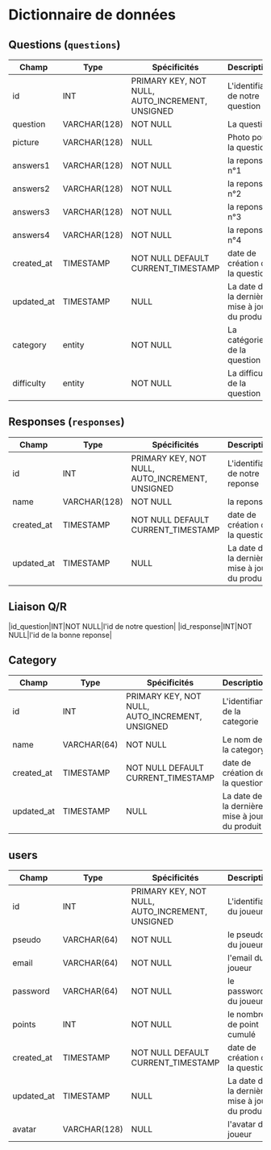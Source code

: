 # Dictionnaire de données

## Questions (`questions`)

|Champ|Type|Spécificités|Description|
|-|-|-|-|
|id|INT|PRIMARY KEY, NOT NULL, AUTO_INCREMENT, UNSIGNED|L'identifiant de notre question|
|question|VARCHAR(128)|NOT NULL|La question|
|picture|VARCHAR(128)|NULL|Photo pour la question|
|answers1|VARCHAR(128)|NOT NULL|la reponse n°1|
|answers2|VARCHAR(128)|NOT NULL|la reponse n°2|
|answers3|VARCHAR(128)|NOT NULL|la reponse n°3|
|answers4|VARCHAR(128)|NOT NULL|la reponse n°4|
|created_at|TIMESTAMP|NOT NULL DEFAULT CURRENT_TIMESTAMP|date de création de la question|
|updated_at|TIMESTAMP|NULL|La date de la dernière mise à jour du produit|
|category|entity|NOT NULL|La catégorie de la question|
|difficulty|entity|NOT NULL|La difficulté de la question|

## Responses (`responses`)
|Champ|Type|Spécificités|Description|
|-|-|-|-|
|id|INT|PRIMARY KEY, NOT NULL, AUTO_INCREMENT, UNSIGNED|L'identifiant de notre reponse|
|name|VARCHAR(128)|NOT NULL|la reponse|
|created_at|TIMESTAMP|NOT NULL DEFAULT CURRENT_TIMESTAMP|date de création de la question|
|updated_at|TIMESTAMP|NULL|La date de la dernière mise à jour du produit|

## Liaison Q/R
|id_question|INT|NOT NULL|l'id de notre question|
|id_response|INT|NOT NULL|l'id de la bonne reponse|

## Category
|Champ|Type|Spécificités|Description|
|-|-|-|-|
|id|INT|PRIMARY KEY, NOT NULL, AUTO_INCREMENT, UNSIGNED|L'identifiant de la categorie|
|name|VARCHAR(64)|NOT NULL|Le nom de la category|
|created_at|TIMESTAMP|NOT NULL DEFAULT CURRENT_TIMESTAMP|date de création de la question|
|updated_at|TIMESTAMP|NULL|La date de la dernière mise à jour du produit|

## users
|Champ|Type|Spécificités|Description|
|-|-|-|-|
|id|INT|PRIMARY KEY, NOT NULL, AUTO_INCREMENT, UNSIGNED|L'identifiant du joueur|
|pseudo|VARCHAR(64)|NOT NULL|le pseudo du joueur|
|email|VARCHAR(64)|NOT NULL|l'email du joueur|
|password|VARCHAR(64)|NOT NULL|le password du joueur|
|points|INT|NOT NULL|le nombre de point cumulé|
|created_at|TIMESTAMP|NOT NULL DEFAULT CURRENT_TIMESTAMP|date de création de la question|
|updated_at|TIMESTAMP|NULL|La date de la dernière mise à jour du produit|
|avatar|VARCHAR(128)|NULL|l'avatar du joueur|